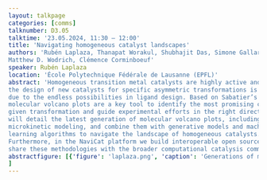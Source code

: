 ```yaml
---
layout: talkpage
categories: [comms]
talknumber: D3.05
talktime: '23.05.2024, 11:30 – 12:00'
title: 'Navigating homogeneous catalyst landscapes'
authors: 'Rubén Laplaza, Thanapat Worakul, Shubhajit Das, Simone Gallarati,
Matthew D. Wodrich, Clémence Corminboeuf'
speaker: Rubén Laplaza 
location: 'École Polytechnique Fédérale de Lausanne (EPFL)'
abstract: 'Homogeneous transition metal catalysts are highly active and selective. However,
the design of new catalysts for specific asymmetric transformations is challenging
due to the endless possibilities in ligand design. Based on Sabatier’s principle,
molecular volcano plots are a key tool to identify the most promising catalyst for a
given transformation and guide experimental efforts in the right direction. Here, we
will detail the latest generation of molecular volcano plots, including explicit
microkinetic modeling, and combine them with generative models and machine
learning algorithms to navigate the landscape of homogeneous catalysts.
Furthermore, in the NaviCat platform we build interoperable open source tools to
share these methodologies with the broader computational catalysis community.'
abstractfigure: [{'figure': 'laplaza.png', 'caption': 'Generations of molecular volcano plots.'}
]
---
```

